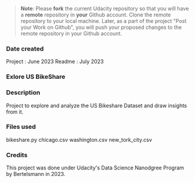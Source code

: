 >**Note**: Please **fork** the current Udacity repository so that you will have a **remote** repository in **your** Github account. Clone the remote repository to your local machine. Later, as a part of the project "Post your Work on Github", you will push your proposed changes to the remote repository in your Github account.

### Date created
Project : June 2023
Readme : July 2023

### Exlore US BikeShare 

### Description
Project to explore and analyze the US Bikeshare Dataset and draw insights from it.

### Files used
bikeshare.py
chicago.csv
washington.csv
new_tork_city.csv

### Credits
This project was done under Udacity's Data Science Nanodgree Program by Bertelsmann in 2023.

